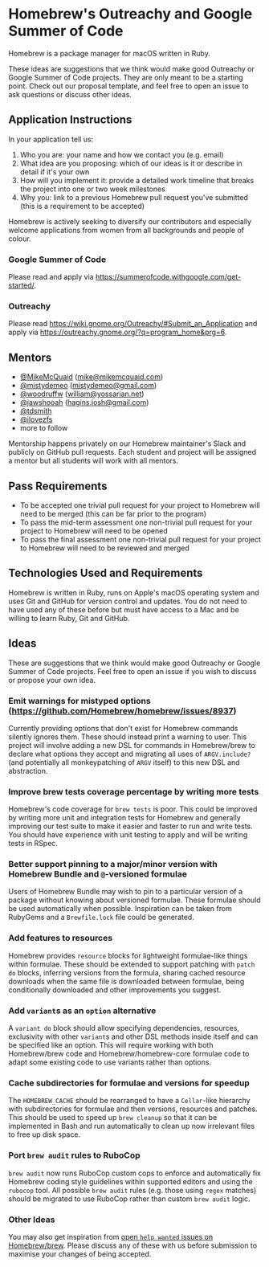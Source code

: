 # Homebrew's Outreachy and Google Summer of Code
Homebrew is a package manager for macOS written in Ruby.

These ideas are suggestions that we think would make good Outreachy or Google Summer of Code projects. They are only meant to be a starting point. Check out our proposal template, and feel free to open an issue to ask questions or discuss other ideas.

## Application Instructions

In your application tell us:

1. Who you are: your name and how we contact you (e.g. email)
2. What idea are you proposing: which of our ideas is it or describe in detail if it's your own
3. How will you implement it: provide a detailed work timeline that breaks the project into one or two week milestones
4. Why you: link to a previous Homebrew pull request you've submitted (this is a requirement to be accepted)

Homebrew is actively seeking to diversify our contributors and especially welcome applications from women from all backgrounds and people of colour.

### Google Summer of Code
Please read and apply via https://summerofcode.withgoogle.com/get-started/.

### Outreachy
Please read https://wiki.gnome.org/Outreachy/#Submit_an_Application and apply via https://outreachy.gnome.org/?q=program_home&prg=6.

## Mentors
- [@MikeMcQuaid](https://github.com/mikemcquaid) (mike@mikemcquaid.com)
- [@mistydemeo](https://github.com/mistydemeo) (mistydemeo@gmail.com)
- [@woodruffw](https://github.com/woodruffw) (william@yossarian.net)
- [@jawshooah](https://github.com/jawshooah) (hagins.josh@gmail.com)
- [@tdsmith](https://github.com/tdsmith)
- [@ilovezfs](https://github.com/ilovezfs)
- more to follow

Mentorship happens privately on our Homebrew maintainer's Slack and publicly on GitHub pull requests. Each student and project will be assigned a mentor but all students will work with all mentors.

## Pass Requirements

- To be accepted one trivial pull request for your project to Homebrew will need to be merged (this can be far prior to the program)
- To pass the mid-term assessment one non-trivial pull request for your project to Homebrew will need to be opened
- To pass the final assessment one non-trivial pull request for your project to Homebrew will need to be reviewed and merged

## Technologies Used and Requirements

Homebrew is written in Ruby, runs on Apple's macOS operating system and uses Git and GitHub for version control and updates. You do not need to have used any of these before but must have access to a Mac and be willing to learn Ruby, Git and GitHub.

## Ideas
These are suggestions that we think would make good Outreachy or Google Summer of Code projects. Feel free to open an issue if you wish to discuss or propose your own idea.

### Emit warnings for mistyped options (https://github.com/Homebrew/homebrew/issues/8937)
Currently providing options that don't exist for Homebrew commands silently ignores them. These should instead print a warning to user. This project will involve adding a new DSL for commands in Homebrew/brew to declare what options they accept and migrating all uses of `ARGV.include?` (and potentially all monkeypatching of `ARGV` itself) to this new DSL and abstraction.

### Improve brew tests coverage percentage by writing more tests
Homebrew's code coverage for `brew tests` is poor. This could be improved by writing more unit and integration tests for Homebrew and generally improving our test suite to make it easier and faster to run and write tests. You should have experience with unit testing to apply and will be writing tests in RSpec.

### Better support pinning to a major/minor version with Homebrew Bundle and `@`-versioned formulae
Users of Homebrew Bundle may wish to pin to a particular version of a package without knowing about versioned formulae. These formulae should be used automatically when possible. Inspiration can be taken from RubyGems and a `Brewfile.lock` file could be generated.

### Add features to resources
Homebrew provides `resource` blocks for lightweight formulae-like things within formulae. These should be extended to support patching with `patch do` blocks, inferring versions from the formula, sharing cached resource downloads when the same file is downloaded between formulae, being conditionally downloaded and other improvements you suggest.

### Add `variant`s as an `option` alternative
A `variant do` block should allow specifying dependencies, resources, exclusivity with other `variant`s and other DSL methods inside itself and can be specified like an option. This will require working with both Homebrew/brew code and Homebrew/homebrew-core formulae code to adapt some existing code to use variants rather than options.

### Cache subdirectories for formulae and versions for speedup
The `HOMEBREW_CACHE` should be rearranged to have a `Cellar`-like hierarchy with subdirectories for formulae and then versions, resources and patches. This should be used to speed up `brew cleanup` so that it can be implemented in Bash and run automatically to clean up now
irrelevant files to free up disk space.

### Port `brew audit` rules to RuboCop
`brew audit` now runs RuboCop custom cops to enforce and automatically fix Homebrew coding style guidelines within supported editors and using the `rubocop` tool. All possible `brew audit` rules (e.g. those using `regex` matches) should be migrated to use RuboCop rather than custom `brew audit` logic.

### Other Ideas
You may also get inspiration from [open `help wanted` issues on Homebrew/brew](https://github.com/homebrew/brew/issues?q=is%3Aopen+is%3Aissue+label%3A%22help+wanted%22). Please discuss any of these with us before submission to maximise your changes of being accepted.
